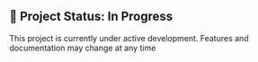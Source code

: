 ## 🚧 Project Status: In Progress
This project is currently under active development. Features and documentation may change at any time
